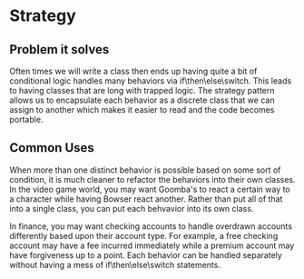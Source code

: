 # Strategy

## Problem it solves
Often times we will write a class then ends up having quite a bit of conditional logic handles many behaviors via if\then\else\switch. 
This leads to having classes that are long with trapped logic. The strategy pattern allows us to encapsulate each behavior as a discrete class that we can assign to another which makes it easier to read and the code becomes portable.

## Common Uses
When more than one distinct behavior is possible based on some sort of condition, it is much cleaner to refactor the behaviors into their own classes.
In the video game world, you may want Goomba's to react a certain way to a character while having Bowser react another. Rather than put all of that into a single class, you can put each behvavior into its own class.

In finance, you may want checking accounts to handle overdrawn accounts differently based upon their account type. For example, a free checking account may have a fee incurred immediately while a premium account may have forgiveness up to a point.
Each behavior can be handled separately without having a mess of if\then\else\switch statements.

